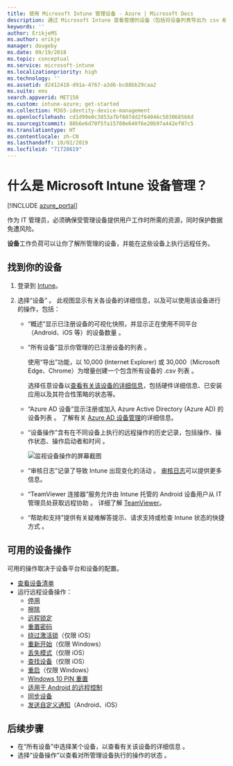 ```yaml
---
title: 使用 Microsoft Intune 管理设备 - Azure | Microsoft Docs
description: 通过 Microsoft Intune 查看管理的设备（包括将设备列表导出为 csv 格式）、查看已加入 Azure Active Directory 的设备、查看对设备进行的操作的更改日志、使用 TeamViewer 连接器允许 IT 管理员远程对 Android 进行故障排除，以及查看可以在设备上运行的所有操作。
keywords: ''
author: ErikjeMS
ms.author: erikje
manager: dougeby
ms.date: 09/19/2018
ms.topic: conceptual
ms.service: microsoft-intune
ms.localizationpriority: high
ms.technology: ''
ms.assetid: d2412418-d91a-4767-a3d6-bc88bb29caa2
ms.suite: ems
search.appverid: MET150
ms.custom: intune-azure; get-started
ms.collection: M365-identity-device-management
ms.openlocfilehash: cd1d99e0c3853a7bf607dd2f64046c503068566d
ms.sourcegitcommit: 88b6e6d70f5fa15708e640f6e20b97a442ef07c5
ms.translationtype: HT
ms.contentlocale: zh-CN
ms.lasthandoff: 10/02/2019
ms.locfileid: "71728619"
---
```

# <a name="what-is-microsoft-intune-device-management"></a>什么是 Microsoft Intune 设备管理？

[!INCLUDE [azure_portal](../includes/azure_portal.md)]

作为 IT 管理员，必须确保受管理设备提供用户工作时所需的资源，同时保护数据免遭风险。

**设备**工作负荷可以让你了解所管理的设备，并能在这些设备上执行远程任务。

## <a name="get-to-your-devices"></a>找到你的设备

1. 登录到 [Intune](https://go.microsoft.com/fwlink/?linkid=2090973)。
3. 选择“设备”  。 此视图显示有关各设备的详细信息，以及可以使用该设备进行的操作，包括：

   - “概述”显示已注册设备的可视化快照，并显示正在使用不同平台（Android、iOS 等）的设备数量  。
   - “所有设备”显示你管理的已注册设备的列表  。

     使用“导出”功能，以 10,000 (Internet Explorer) 或 30,000（Microsoft Edge、Chrome）为增量创建一个包含所有设备的 .csv 列表  。

     选择任意设备以[查看有关该设备的详细信息](device-inventory.md)，包括硬件详细信息、已安装应用以及其符合性策略的状态等。

   - “Azure AD 设备”显示注册或加入 Azure Active Directory (Azure AD) 的设备列表  。 了解有关 [Azure AD 设备管理](https://docs.microsoft.com/azure/active-directory/device-management-introduction)的详细信息。
   - “设备操作”含有在不同设备上执行的远程操作的历史记录，包括操作、操作状态、操作启动者和时间  。

     ![监视设备操作的屏幕截图](./media/device-management/monitor-device-actions.png)

   - “审核日志”记录了导致 Intune 出现变化的活动  。 [审核日志](../fundamentals/monitor-audit-logs.md)可以提供更多信息。
   - “TeamViewer 连接器”服务允许由 Intune 托管的 Android 设备用户从 IT 管理员处获取远程协助  。 详细了解 [TeamViewer](teamviewer-support.md)。
   - “帮助和支持”提供有关疑难解答提示、请求支持或检查 Intune 状态的快捷方式  。

## <a name="available-device-actions"></a>可用的设备操作
可用的操作取决于设备平台和设备的配置。

- [查看设备清单](device-inventory.md)
- 运行远程设备操作：
  - [停用](devices-wipe.md#retire)
  - [擦除](devices-wipe.md#wipe)
  - [远程锁定](device-remote-lock.md)
  - [重置密码](device-passcode-reset.md)
  - [绕过激活锁](device-activation-lock-bypass.md)（仅限 iOS）
  - [重新开始](device-fresh-start.md)（仅限 Windows）
  - [丢失模式](device-lost-mode.md)（仅限 iOS）
  - [查找设备](device-locate.md)（仅限 iOS）
  - [重启](device-restart.md)（仅限 Windows）
  - [Windows 10 PIN 重置](device-windows-pin-reset.md)
  - [适用于 Android 的远程控制](teamviewer-support.md)
  - [同步设备](device-sync.md)
  - [发送自定义通知](custom-notifications.md#send-a-custom-notification-to-a-single-device)（Android、iOS）

## <a name="next-steps"></a>后续步骤

- 在“所有设备”中选择某个设备，以查看有关该设备的详细信息  。
- 选择“设备操作”以查看对所管理设备执行的操作的状态  。
